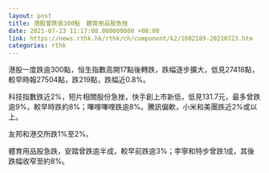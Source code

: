 ```yaml
---
layout: post
title: 港股曾跌逾300點　體育用品股急挫
date: 2021-07-23 11:17:08.000000000 +08:00
link: https://news.rthk.hk/rthk/ch/component/k2/1602189-20210723.htm
categories: rthk
---
```


港股一度跌逾300點，恒生指數高開17點後轉跌，跌幅逐步擴大，低見27418點，較早時報27504點，跌219點，跌幅近0.8%。

科技指數跌近2%，短片相關股份急挫，快手創上市新低，低見131.7元，最多曾跌逾9%，較早時跌約8%；嗶哩嗶哩跌逾8%。騰訊偏軟，小米和美團跌近2%或以上。

友邦和港交所跌1%至2%。

體育用品股急跌，安踏曾跌逾半成，較早前跌逾3%；李寧和特步曾跌1成，其後跌幅收窄至約8%。
